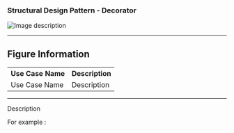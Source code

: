 ### Structural Design Pattern - Decorator

![Image description](https://github.com/Rapter1990/Software-Design-Pattren-Examples-in-Java/blob/master/images/decorator.png)

<hr>
<h2>Figure Information</h2>

<table>
  <tr>
    <th>Use Case Name</th>
    <th>Description</th>
  </tr>
  <tr>
    <td>Use Case Name</td>
    <td>Description</td>
  </tr>
  
</table>

<hr>
Description

For example :

```

```


